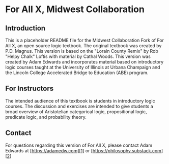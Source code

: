 # For All X, Midwest Collaboration

## Introduction

This is a placeholder README file for the Midwest Collaboration Fork of For All X, an open source logic textbook. The original textbook was created by P.D. Magnus. This version is based on the "Lorain County Remix" by Rob "Helpy Chalk" Loftis with material by Cathal Woods. This version was created by Adam Edwards and incorporates material based on introductory logic courses taught at the University of Illinois at Urbana Champaign and the Lincoln College Accelerated Bridge to Education (ABE) program.

## For Instructors

The intended audience of this textbook is students in introductory logic courses. The discussion and exercises are intended to give students a broad overview of Aristotelian categorical logic, propositional logic, predicate logic, and probability theory.

## Contact

For questions regarding this version of For All X, please contact Adam Edwards at [https://adamedw.com][1] or [https://philosophy.substack.com][2]

[1]: https://adamedw.com
[2]: https://philosophy.substack.com